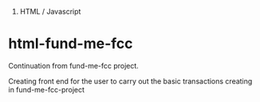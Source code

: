 1. HTML / Javascript
# html-fund-me-fcc

Continuation from fund-me-fcc project.

Creating front end for the user to carry out the basic transactions creating in fund-me-fcc-project
